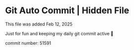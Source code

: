 # Git Auto Commit | Hidden File

This file was added Feb 12, 2025

Just for fun and keeping my daily git commit active 🤪

commit number: 51591
